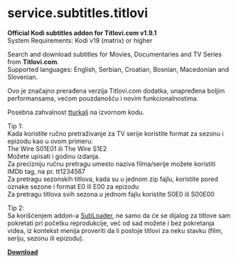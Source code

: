 # service.subtitles.titlovi  
<B>Official Kodi subtitles addon for Titlovi.com v1.9.1</B>  
System Requirements: Kodi v19 (matrix) or higher  

Search and download subtitles for Movies, Documentaries and TV Series from <B>Titlovi.com</B>.  
Supported languages: English, Serbian, Croatian, Bosnian, Macedonian and Slovenian.  

Ovo je značajno prerađena verzija Titlovi.com dodatka, unapređena boljim performansama, većom pouzdanošću i novim funkcionalnostima.

Posebna zahvalnost <a href="https://github.com/tturkalj/service.subtitles.titlovi-com-official" target="_blank">tturkalj</a> na izvornom kodu.  

Tip 1:  
Kada koristite ručno pretraživanje za TV serije koristite format za sezonu i epizodu kao u ovom primeru:  
  The Wire S01E01 ili The Wire S1E2  
Možete upisati i godinu izdanja.  
Za precizniju ručnu pretragu umesto naziva filma/serije možete koristiti IMDb tag, na pr. tt1234567  
Za pretragu sezonskih titlova, kada su u jednom zip fajlu, koristite pored oznake sezone i format E0 ili E00 za epizodu  
Za pretragu titlova svih sezona u jednom fajlu koristite S0E0 ili S00E00  

Tip 2:  
Sa korišćenjem addon-a <a href="https://github.com/deklica/service.subloader">SubLoader</a>, ne samo da će se dijalog za titlove sam pokretati pri početku reprodukcije, već od sad možete i bez pokretanja videa, iz kontekst menija proveriti da li postoje titlovi za neku stavku (film, seriju, sezonu ili epizodu).

<a href="https://deklica.github.io" target="_blank">**Download**</a><br>
